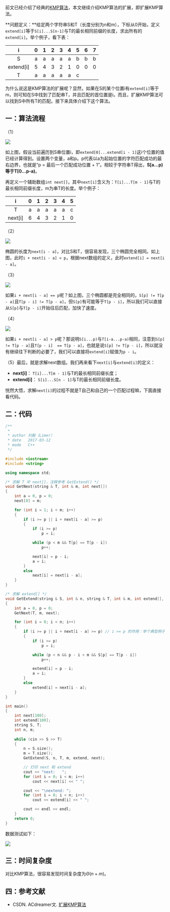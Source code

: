前文已经介绍了经典的[KMP算法](https://61mon.com/index.php/archives/183/)，本文继续介绍KMP算法的扩展，即扩展KMP算法。

**问题定义：**给定两个字符串S和T（长度分别为n和m），下标从0开始，定义`extend[i]`等于`S[i]...S[n-1]`与T的最长相同前缀的长度，求出所有的`extend[i]`。举个例子，看下表：

|     i     |  0   |  1   |  2   |  3   |  4   |  5   |  6   |  7   |
| :-------: | :--: | :--: | :--: | :--: | :--: | :--: | :--: | :--: |
|     S     |  a   |  a   |  a   |  a   |  a   |  b   |  b   |  b   |
| extend[i] |  5   |  4   |  3   |  2   |  1   |  0   |  0   |  0   |
|     T     |  a   |  a   |  a   |  a   |  a   |  c   |      |      |

为什么说这是KMP算法的扩展呢？显然，如果在S的某个位置i有`extend[i]`等于m，则可知在S中找到了匹配串T，并且匹配的首位置是i。而且，扩展KMP算法可以找到S中所有T的匹配。接下来具体介绍下这个算法。


<!--more-->


## 一：算法流程
（1）

![](https://61mon.com/images/illustrations/ExtendedKMP/1.png)

如上图，假设当前遍历到S串位置i，即`extend[0]...extend[i - 1]`这i个位置的值已经计算得到。设置两个变量，a和p。p代表以a为起始位置的字符匹配成功的最右边界，也就是“p = 最后一个匹配成功位置 + 1”。相较于字符串T得出，**S[a...p)等于T[0...p-a)**。

再定义一个辅助数组`int next[]`，其中`next[i]`含义为：`T[i]...T[m - 1]`与T的最长相同前缀长度，m为串T的长度。举个例子：

|    i    |  0   |  1   |  2   |  3   |  4   |  5   |
| :-----: | :--: | :--: | :--: | :--: | :--: | :--: |
|    T    |  a   |  a   |  a   |  a   |  a   |  c   |
| next[i] |  6   |  4   |  3   |  2   |  1   |  0   |

（2）

![](https://61mon.com/images/illustrations/ExtendedKMP/2.png)

椭圆的长度为`next[i - a]`，对比S和T，很容易发现，三个椭圆完全相同。如上图，此时`i + next[i - a] < p`，根据next数组的定义，此时`extend[i] = next[i - a]`。

（3）

![](https://61mon.com/images/illustrations/ExtendedKMP/3.png)

如果`i + next[i - a] == p`呢？如上图，三个椭圆都是完全相同的，`S[p] != T[p - a]`且`T[p - i] != T[p - a]`，但`S[p]`有可能等于`T[p - i]`，所以我们可以直接从`S[p]`与`T[p - i]`开始往后匹配，加快了速度。

（4）

![](https://61mon.com/images/illustrations/ExtendedKMP/4.png)

如果`i + next[i - a] > p`呢？那说明`S[i...p)`与`T[i-a...p-a)`相同，注意到`S[p] != T[p - a]`且`T[p - i]  == T[p - a]`，也就是说`S[p] != T[p - i]`，所以就没有继续往下判断的必要了，我们可以直接将`extend[i]`赋值为`p - i`。

（5）最后，就是求解next数组。我们再来看下`next[i]`与`extend[i]`的定义：

- **next[i]**： `T[i]...T[m - 1]`与T的最长相同前缀长度；
- **extend[i]**： `S[i]...S[n - 1]`与T的最长相同前缀长度。

恍然大悟，求解`next[i]`的过程不就是T自己和自己的一个匹配过程嘛，下面直接看代码。

## 二：代码
```c++
/**
 *
 * author 刘毅（Limer）
 * date   2017-03-12
 * mode   C++
 */

#include <iostream>
#include <string>

using namespace std;

/* 求解 T 中 next[]，注释参考 GetExtend() */
void GetNext(string & T, int & m, int next[])
{
    int a = 0, p = 0;
    next[0] = m;

    for (int i = 1; i < m; i++)
    {
        if (i >= p || i + next[i - a] >= p)
        {
            if (i >= p)
                p = i;

            while (p < m && T[p] == T[p - i])
                p++;

            next[i] = p - i;
            a = i;
        }
        else
            next[i] = next[i - a];
    }
}

/* 求解 extend[] */
void GetExtend(string & S, int & n, string & T, int & m, int extend[], int next[])
{
    int a = 0, p = 0;
    GetNext(T, m, next);

    for (int i = 0; i < n; i++)
    {
        if (i >= p || i + next[i - a] >= p) // i >= p 的作用：举个典型例子，S 和 T 无一字符相同
        {
            if (i >= p)
                p = i;

            while (p < n && p - i < m && S[p] == T[p - i])
                p++;

            extend[i] = p - i;
            a = i;
        }
        else
            extend[i] = next[i - a];
    }
}

int main()
{
    int next[100];
    int extend[100];
    string S, T;
    int n, m;
    
    while (cin >> S >> T)
    {
        n = S.size();
        m = T.size();
        GetExtend(S, n, T, m, extend, next);

        // 打印 next 和 extend
        cout << "next:   ";
        for (int i = 0; i < m; i++)
            cout << next[i] << " ";

        cout << "\nextend: ";
        for (int i = 0; i < n; i++)
            cout << extend[i] << " ";

        cout << endl << endl;
    }
    return 0;
}
```

数据测试如下：

![](https://61mon.com/images/illustrations/ExtendedKMP/5.png)

## 三：时间复杂度

对比KMP算法，很容易发现时间复杂度为$Θ(n+m)$。

## 四：参考文献

- CSDN. ACdreamer文. [扩展KMP算法](http://blog.csdn.net/acdreamers/article/details/8313828)
